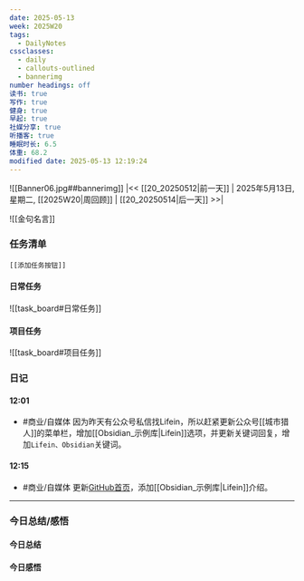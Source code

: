 ```yaml
---
date: 2025-05-13
week: 2025W20
tags:
  - DailyNotes
cssclasses:
  - daily
  - callouts-outlined
  - bannerimg
number headings: off
读书: true
写作: true
健身: true
早起: true
社媒分享: true
听播客: true
睡眠时长: 6.5
体重: 68.2
modified date: 2025-05-13 12:19:24
---
```

![[Banner06.jpg##bannerimg]]
|<< [[20_20250512|前一天]] | 2025年5月13日, 星期二, [[2025W20|周回顾]]  | [[20_20250514|后一天]] >>| 

![[金句名言]]


### 任务清单

```meta-bind-embed
[[添加任务按钮]]
```

#### 日常任务
![[task_board#日常任务]]

#### 项目任务
![[task_board#项目任务]]

### 日记


#### 12:01
- #商业/自媒体 因为昨天有公众号私信找Lifein，所以赶紧更新公众号[[城市猎人]]的菜单栏，增加[[Obsidian_示例库|Lifein]]选项，并更新关键词回复，增加`Lifein、Obsidian`关键词。
#### 12:15
- #商业/自媒体 更新[GitHub首页](GitHub首页)，添加[[Obsidian_示例库|Lifein]]介绍。


---

### 今日总结/感悟

#### 今日总结


#### 今日感悟
